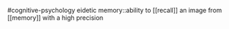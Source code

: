 #cognitive-psychology 
eidetic memory::ability to [[recall]] an image from [[memory]] with a high precision
<!--SR:!2024-04-11,1,230-->